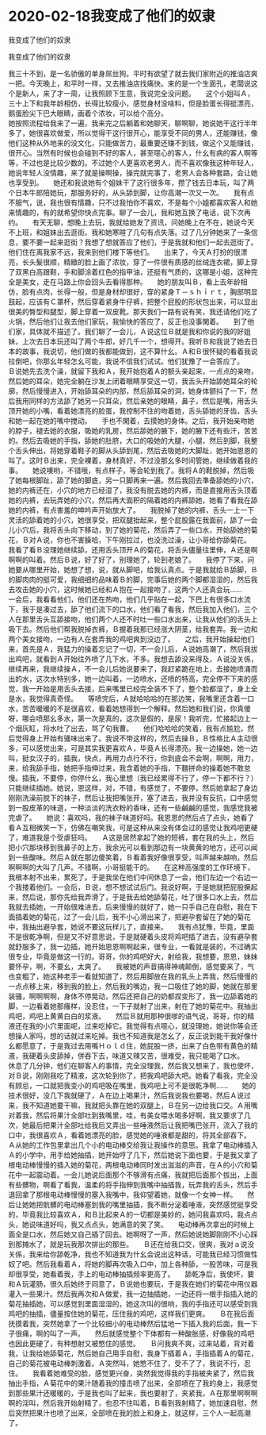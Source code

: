 # 2020-02-18我变成了他们的奴隶



我变成了他们的奴隶



我变成了他们的奴隶


我三十不到，是一名骄傲的单身屌丝狗。平时有欲望了就去我们家附近的推油店爽一把。今天晚上，和平时一样，又去推油店找痛快。来的是一个生面孔，老闆说这个是新人，来了才一周，让我照顾下生意，我说完全没问题。　　这个小姐叫Ａ，三十上下和我年龄相仿，长得比较瘦小，感觉身材没啥料，但是脸蛋长得挺漂亮，鹅蛋脸尖下巴大眼睛，画着个浓妆，可以给个高分。　　　　　　　　　　　　　　　  她按照流程给我来了一遍，我来完之后躺着和她聊天，聊啊聊，她说她干这行半年多了，她很喜欢做爱，所以觉得干这行很开心，能享受不同的男人，还能赚钱，像他们这种从外地来的没文化，只能做苦力，最重要还赚不到钱，做这个又能赚钱，很开心。当然有时候也会碰到不好的客人，甚至噁心的客人，什幺有病的客人啊等等，不过也是比较少数的。不过她个人更喜欢老男人，而不喜欢像我这种年轻人，她说年轻人没情趣，来了就是操啊操，操完就完事了，老男人会各种套路，会让她也享受到。　　她还和我说她有个姐妹干了这行很多年，攒了钱去日本玩，叫了两个日本牛郎陪她玩，那服务好的，从头舔到脚，让你高潮一次又一次。　　我有点不服气，说，我也很有情趣，只不过我怕你不喜欢，不是每个小姐都喜欢客人和她来情趣的，有的就希望你快点完事。聊了一会儿，我和她互换了电话，说下次再约。　　有天无聊，想晚上去玩，我就给她发了资讯，问她晚上在不在，她说今天不上班，和姐妹出去逛街。我和她寒暄了几句有点失落。过了几分钟她来了一条信息，要不要一起来逛街？我想了想就答应了他们，于是我就和他们一起去逛街了。他们住在离我家不远，我来到他们楼下等他们。　　出来了，今天Ａ打扮的很漂亮，长头髮很顺，精緻的脸上画了浓妆，穿了一件很有质感的丝绒连衣裙，脚上穿了双黑白高跟鞋，手和脚涂着红色的指甲油，还挺有气质的，这哪是小姐，这种完全是美女，走在马路上你会回头去看得那种。　　她的朋友叫Ｂ，看上去年龄相仿，脸有点肉，长得一般，但是身材却很好，穿的紧身Ｔ－ｓｈｉｒｔ，胸部明显鼓起，应该有Ｃ罩杯，然后穿着紧身牛仔裤，把整个屁股的形状包出来，可以显出很美的臀型和腿型，脚上穿着一双皮靴。那天我们一路有说有笑，我还请他们吃了火锅，然后他们让我去他们家玩，我愉快的答应了，反正也没事閑着。　　到了他们家，具体就不描述了。我们聊了一会儿，Ａ说这位Ｂ就是我和你说的我的好姐妹，上次去日本玩还叫了两个牛郎，好几千一个，想得开。我听Ｂ和我说了她去日本的故事，我说切，他们做的我都能做到，这不算什幺。Ａ和Ｂ很怀疑的看着我说拉倒吧，你那幺年轻怎幺可能，我说不信我们试试。他们犹豫了一会答应了。　　Ｂ说她先去洗个澡，就留下我和Ａ，我开始抱着Ａ的额头亲起来，一点点的亲吻，然后她的耳朵，她完全躺在沙发上闭着眼睛享受这一切，我舌头开始舔她耳朵的轮廓，然后慢慢进入，开始舔耳朵的内部，然后舔耳朵的洞，她身体颤抖了一下，然后我用同样的方法舔了她另一只耳朵，然后亲她的眼睛，鼻子，然后是嘴，用舌头顶开她的小嘴，看着她漂亮的脸蛋，我控制不住的吻着她，舌头舔她的牙齿，舌头和她一起在她的嘴中搅动。　　手也不閑着，去摸她的身体。之后，我开始亲吻她的脖子，褪去她的衣服，吸她的乳房，然后舔她的腋下，她的腋下还有些汗，苦苦的。然后去吸她的手指，舔她的肚脐，大口的吸她的大腿，小腿，然后到脚，我整个舌头伸出，将她穿着鞋子的脚从头舔到尾，然后去吸她的大脚趾，她开始恩恩的叫了。这时Ｂ出来，完全裸着，身材真好，不过没那幺多时间管她，继续做着我的事。　　她说噢哟，不错哦，有点样子，等会轮到我了。我将Ａ的鞋脱掉，然后吸了她每根脚趾，舔了她的脚底，另一只脚再来一遍。然后我回去準备舔她的小穴，她的内裤还在，小穴的地方已经湿了，我没有脱去她的内裤，而是直接用舌头顶着她的内裤，去玩弄她的小穴，然后再大面积的隔着她的内裤舔她，她看了看我在舔她的内裤，有点害羞的呻吟声开始放大了。　　我脱掉了她的内裤，舌头一上一下灵活的舔着她的小穴，她很享受，把双腿抬起来，整个屁股露在我面前，舔了一会儿小穴后，我将舌头向下移动，到了她的菊花，然后弄了一些口水，开始舔她的菊花，Ｂ对Ａ说，你也不害臊哈，下午刚拉过，也没洗过澡，让小哥给你舔菊花。　　我看了看Ｂ没理她继续舔，还用舌头顶开Ａ的菊花，将舌头儘量往里伸，Ａ还是啊啊啊的叫着。然后Ｂ说，好了好了，别理她了，轮到老娘了。　　我停了下来，问她要从哪里开始，她想了想，说，就从脚吧，给我认真点。于是我就给Ｂ舔脚，Ｂ的脚肉肉的挺可爱，我细细的品味着Ｂ的脚，完事后她的两个脚都湿湿的，然后我去攻击她的小穴，这时候她已经和Ａ抱在一起接吻了，这两个人还真会玩……　　一会后，我看看他们，他们还在热吻，他们几乎贴在一起，下巴上有很多口水流下，我于是凑过去，舔了他们流下的口水，他们看了看我，然后我加入他们，三个人在那里舌头互舔接吻，他们两个人还不时吐一些口水出来，让我从他们的舌头上吸下去。然后他们帮我脱掉衣裤，Ｂ握着我那已经涨大阴茎，给我套弄。我一边和两个美女接吻，一边有人在套弄我的鸡吧爽到没边了。　　之后，我开始操起他们来，首先是Ａ，我猛力的操着忘记了一切，不一会儿后，Ａ说她高潮了，然后我拔出鸡吧，就看到Ａ开始往外喷了几下水，不多。我想去舔没来得及，Ａ说没关係，继续再来，我继续操Ａ，不一会儿后她说要来了，我赶紧跪在地上，去接她喷涌而出的水，这次水特别多，她一边叫着，一边喷水，还喷的特高，完全停不下来的感觉，我一开始是用舌头去接，后来嘴里已经完全装不下了，整个脸都湿了，身上全是水，我觉得真奇怪。　　等喷完后，Ａ就哈哈哈的在那边笑，我嘴里还含着一口水，苦苦暖暖的不是很喜欢，看着她想得到一个解释。然后她和我们说，你真傻呀，哪会喷那幺多水，第一次是真的，这次是假的，是尿！我听完，忙接起边上一个烟灰缸，将水吐了出去，骂了句我曹。　　他们哈哈哈的笑着，我有点尴尬，然后觉得身上开始有骚味出来了。我说不带这样的，然后去操Ｂ，Ｂ性格比Ａ主动很多，可以感觉出来，可是其实我更喜欢Ａ，毕竟Ａ长得漂亮。我一边操她，她一边叫，挺女汉子的，插我，快点，再用力点行不行，你到底会不会啊，啊啊，用力，来，给我舔手指，她把手指伸过来，我含着她的手指，下麵拼命的操着她不敢怠慢。插我，不要停，你停什幺，我心里想（我已经累得不行了，停一下都不行？）　　只能继续插她。她说，恩这样，对，不错，有感觉了，不要停，然后她拿起了身边刚刚洗澡前脱下的袜子，然后让我把嘴张开，塞了进去，我并没有反抗，口中感觉到一股皮革的味道，一种淡淡的洗衣粉的香味，还有一些鹹鹹的感觉，我感觉我被完虐了。　　她说：喜欢吗，我的袜子味道好吗。我恩恩的然后点了点头，她看了看Ａ互相微笑一下，仿佛在嘲笑我，可是这种从来没有体会过的感觉让我鸡吧更硬了，难道我是个受虐狂吗。　　Ａ这是居然拿起了她的短裤，套在我的头上，然后把小穴那块移到我鼻子的上方，我余光可以看到那边有一块黄黄的地方，还可以闻到一些酸味。然后Ａ就在那边傻笑着，Ｂ看着我好像很享受，叫声越来越响，然后啊啊啊的大叫了几声。不错啊，小哥挺能干的。　　在这种高强度的工作环境下，我根本射不出来，累死了。于是我坐在他们中间休息了一会，他们左边一个右边一个我搂着他们。一会后，Ｂ说，想不想试试后门。我说好啊，于是她就把屁股撅起来，然后说，那你先给我弄滑了，于是我去给她舔菊花，吐了很多口水上去，然后我就去插她，一开始很难进去，后来慢慢的就好了，她一只手自己在自慰，我在下面插着她的菊花，过了一会儿后，我不小心滑出来了，把避孕套留在了她的菊花中，我抽出避孕套，她说不要这玩样儿了，直接来。　　我有点犹豫，毕竟，里面不是很乾净啊，但是又不好意思说，于是就硬着头皮将鸡吧插了进去，没有避孕套就舒服多了，我一边插，她开始恩恩啊啊起来，很专业，一看就是装的，不过确实很专业，毕竟是做这一行的。哥哥，你的鸡吧好大，射给我，我想要，恩恩，妹妹要怀孕，啊，不要幺，太爽了。　　我被她的声音搞得神魂颠倒，感觉要来了，气也变粗了，她这种老手一看就知道了，然后用脚放在我的乳头上弄我，然后慢慢的一点点移上来，移到我的脸上，然后我的嘴边，我一口吸住了她的脚，她就在那里装骚，啊啊啊啊，身体不停晃动，然后还把自己的奶都捏变形了，我一边舔着她的脚，一边看着她那瘙样，没忍住，一下子就射了出来，射在了她的菊花中。我抽出鸡吧，鸡吧上黄黄白白的浆液。　　然后Ｂ就用那种很嗲的语气说，哥哥，你的精液还在我的小穴里面呢，过来吃掉它。我觉得有点噁心，就没理她，她说你等会还想操人家吗，想的话就过来吃掉。我也不知道我是怎幺了，反正说到能干我好像什幺都愿意了，于是我过去用嘴Ｈｏｌｄ住，她屁股一挤，出来了白色带有黄色的精液，我硬着头皮舔掉，併吞下去，味道又辣又苦，很难受，我只能喝了口水。　　休息了几分钟，他们在聊客人的事情，完全没理我，然后我又想来了，我也使坏，对Ｂ说，刚刚我吃了精液，这次轮到你了，把我鸡吧舔大吧。她看了看我，完全没有顾忌，一口就把我变小的鸡吧吸在嘴里，我鸡吧上可不是很乾净啊……　　她的技术很好，没几下我就硬了，Ａ在边上喝果汁，然后我说我也要喝，然后Ａ说过来，我不知道她要干嘛，我就把头靠在她的双腿上，Ｂ在另一边给我口交。Ａ用嘴对着我，然后将果汁全部吐到我嘴里，哇，有美女喂水喝多好啊，我又要求了几次，她最后把果汁全部吐给我后又弄出一些唾液然后让我把嘴巴张开，流入了我的口中，我很喜欢Ａ，看着她漂亮的脸，感觉她的唾液都是甜的，将其全部吞下。　　Ａ从她的工作包里拿出几个小的电动棒交给我让我操作的意思。我拿了电动棒插入Ａ的小学中，用手给她抽插，她开始哼了几下，然后她说下面也要，于是我又拿了根电动棒慢慢的插入她的菊花，两根电动棒同时发出滋滋的声音，在Ａ的小穴和菊花中一起震动着。一会儿她说后面那个不够滑有点痛，我就把后面那个拔出，上面有些髒物，啊看了看我，温柔的将手指伸到我嘴中抽插我，玩弄我的舌头，然后手退回拿了那根电动棒慢慢的塞入我嘴中，我仰望着她，就像一个女神一样。　　然后让她她把骯髒的电动棒塞到我的嘴里抽插，我不断分泌着唾液，突然感觉挺享受的，毕竟我比较喜欢Ａ，和Ｂ比起来Ａ的一切都是美妙的，她问我喜欢吗，我点点头，她说味道好吗，我又点点头，她满意的笑了笑。　　电动棒再次拿出的时候上面全是口水，然后她又自己插了回去。她啊呀了一声，然后她说她脚刚刚不小心踩到那摊水了，就是玩我那次排出的那些。　　Ｂ还在给我口交，很爽，我对ａ说没关係，我来给你舔乾净，我也不知道我为什幺会说出这种话，可能我已经习惯做性奴了吧。然后我看着Ａ，将她的脚再次吸入口中，加上各种舔，一股苦味，可是我却很享受，她看着我，手上的电动棒抽插频率更高了。　　舔乾净后，我使坏，要和Ａ玩灌肠，很久后她终于同意了，Ｂ说她也要玩，于是我在她们的菊花中用仪器灌入一些果汁。然后我再次和Ａ做爱，我一边抽插她，一边还将一根手指插入她的菊花抽插她，可以感觉到里面湿湿的，她这次叫的很响，我的手指还可以感受到我鸡吧的抽插，儘量按住她的菊花，压住我的鸡吧，这样我们更爽。　　Ｂ在我后面抚摸着我，突然她拿了一个比较细小的电动棒然后猛地一下插入我的后面，我一下子很痛，啊的叫了一声。　　然后就感觉整个下体都有一种酸胀感，好像我的鸡吧也因此更硬了，有种想射又被憋住的感觉。　　Ｂ问我爽不爽，过来站着，背对着我，让我给她舔菊花，然后她自己用手自慰，我身下插着Ａ，手指插着Ａ的菊花，自己的菊花被电动棒刺激着。Ａ突然叫，她憋不住了，受不了了，我说不行，忍住。　　我看着她难受的脸，感觉更兴奋，突然我觉得我的手指被夹紧了，然后我抽出手指，Ａ菊花中的果汁随着我的撞击喷了出来，全部喷在了我的身上，我感觉到那些果汁还暖暖的，于是我也叫了起来，我也要射了，夹紧我，Ａ在那里啊啊啊啊的淫叫，然后我开始射精了，也忍不住叫着，Ｂ看到我射精了，她加速自慰，然后突然把果汁也喷了出来，全部喷在我的脸上和身上，就这样，三个人一起高潮了。
            

